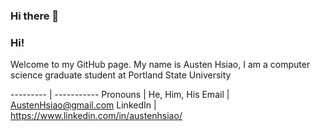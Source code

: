 ### Hi there 👋

<!--
**AustenHsiao/AustenHsiao** is a ✨ _special_ ✨ repository because its `README.md` (this file) appears on your GitHub profile.

Here are some ideas to get you started:

- 🔭 I’m currently working on ...
- 🌱 I’m currently learning ...
- 👯 I’m looking to collaborate on ...
- 🤔 I’m looking for help with ...
- 💬 Ask me about ...
- 📫 How to reach me: ...
- 😄 Pronouns: ...
- ⚡ Fun fact: ...
-->
### Hi!
Welcome to my GitHub page. My name is Austen Hsiao, I am a computer science graduate student at Portland State University

--------- | -----------
Pronouns | He, Him, His
Email | AustenHsiao@gmail.com
LinkedIn | https://www.linkedin.com/in/austenhsiao/
